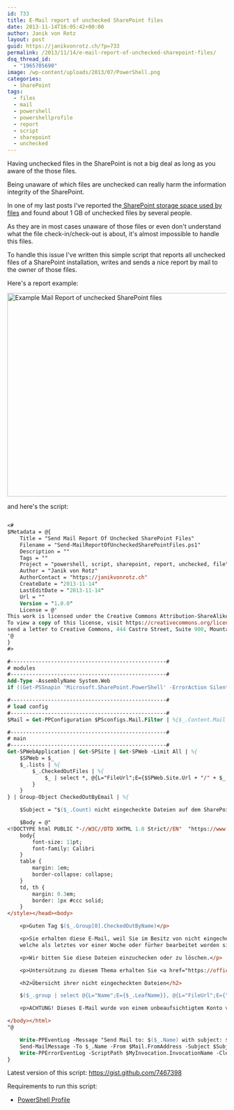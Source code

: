 ```yaml
---
id: 733
title: E-Mail report of unchecked SharePoint files
date: 2013-11-14T16:05:42+00:00
author: Janik von Rotz
layout: post
guid: https://janikvonrotz.ch/?p=733
permalink: /2013/11/14/e-mail-report-of-unchecked-sharepoint-files/
dsq_thread_id:
  - "1965705690"
image: /wp-content/uploads/2013/07/PowerShell.png
categories:
  - SharePoint
tags:
  - files
  - mail
  - powershell
  - powershellprofile
  - report
  - script
  - sharepoint
  - unchecked
---
```

Having unchecked files in the SharePoint is not a big deal as long as you aware of the those files.

Being unaware of which files are unchecked can really harm the information integrity of the SharePoint.

In one of my last posts I've reported the<a title="SharePoint File Reporting Done Right" href="https://janikvonrotz.ch/2013/10/10/sharepoint-file-reporting-done-right/" target="_blank"> SharePoint storage space used by files</a> and found about 1 GB of unchecked files by several people.

As they are in most cases unaware of those files or even don't understand what the file check-in/check-out is about, it's almost impossible to handle this files.

<!--more-->

To handle this issue I've written this simple script that reports all unchecked files of a SharePoint installation, writes and sends a nice report by mail to the owner of those files.

Here's a report example:

<a href="https://janikvonrotz.ch/wp-content/uploads/2013/11/Example-Mail-Report-of-unchecked-SharePoint-files.png"><img class="aligncenter size-full wp-image-734" alt="Example Mail Report of unchecked SharePoint files" src="https://janikvonrotz.ch/wp-content/uploads/2013/11/Example-Mail-Report-of-unchecked-SharePoint-files.png" width="1327" height="466" /></a>

and here's the script:

```ps

<#
$Metadata = @{
	Title = "Send Mail Report Of Unchecked SharePoint Files"
	Filename = "Send-MailReportOfUncheckedSharePointFiles.ps1"
	Description = ""
	Tags = ""
	Project = "powershell, script, sharepoint, report, unchecked, file"
	Author = "Janik von Rotz"
	AuthorContact = "https://janikvonrotz.ch"
	CreateDate = "2013-11-14"
	LastEditDate = "2013-11-14"
	Url = ""
	Version = "1.0.0"
	License = @'
This work is licensed under the Creative Commons Attribution-ShareAlike 3.0 Switzerland License.
To view a copy of this license, visit https://creativecommons.org/licenses/by-sa/3.0/ch/ or
send a letter to Creative Commons, 444 Castro Street, Suite 900, Mountain View, California, 94041, USA.
'@
}
#>

#--------------------------------------------------#
# modules
#--------------------------------------------------#
Add-Type -AssemblyName System.Web
if ((Get-PSSnapin 'Microsoft.SharePoint.PowerShell' -ErrorAction SilentlyContinue) -eq $null){Add-PSSnapin 'Microsoft.SharePoint.PowerShell'}

#--------------------------------------------------#
# load config
#--------------------------------------------------#
$Mail = Get-PPConfiguration $PSconfigs.Mail.Filter | %{$_.Content.Mail | where{$_.Name -eq "Report Checked Out SharePoint Files"}} | select -first 1

#--------------------------------------------------#
# main
#--------------------------------------------------#
Get-SPWebApplication | Get-SPSite | Get-SPWeb -Limit All | %{
    $SPWeb = $_
    $_.lists | %{
        $_.CheckedOutFiles | %{
            $_ | select *, @{L="FileUrl";E={$SPWeb.Site.Url + "/" + $_.Url}}, @{L="SiteUrl";E={($SPWeb.Site.Url + "/" + $_.Url) -replace "[^/]+$",""}}
        }
    }
} | Group-Object CheckedOutByEmail | %{

    $Subject = "$($_.Count) nicht eingecheckte Dateien auf dem SharePoint"

    $Body = @"
<!DOCTYPE html PUBLIC "-//W3C//DTD XHTML 1.0 Strict//EN"  "https://www.w3.org/TR/xhtml1/DTD/xhtml1-strict.dtd"> <html xmlns="https://www.w3.org/1999/xhtml"> <head> <style>
    body{
        font-size: 11pt;
        font-family: Calibri
    }
    table {
        margin: 1em;
        border-collapse: collapse;
    }
    td, th {
        margin: 0.3em;
        border: 1px #ccc solid;
    }
</style></head><body>

    <p>Guten Tag $($_.Group[0].CheckedOutByName)</p>

    <p>Sie erhalten diese E-Mail, weil Sie im Besitz von nicht eingecheckten Dateien sind,</br>
    welche als letztes vor einer Woche oder fürher bearbeitet worden sind.</p>

    <p>Wir bitten Sie diese Dateien einzuchecken oder zu löschen.</p>

    <p>Untersützung zu diesem Thema erhalten Sie <a href="https://office.microsoft.com/de-ch/sharepoint-workspace-help/auschecken-und-einchecken-von-dokumenten-in-ein-dateitool-HA010356922.aspx">hier</a>.</p>

    <h2>Übersicht ihrer nicht eingecheckten Dateien</h2>

    $($_.group | select @{L="Name";E={$_.LeafName}}, @{L="FileUrl";E={"<a href='$($_.FileUrl)'>$($_.FileUrl)</a>"}}, @{L="SiteUrl";E={"<a href='$($_.SiteUrl)'>$($_.SiteUrl)</a>"}}, TimeLastModified, @{L="Size";E={Format-FileSize $_.Length}} | where{$_.TimeLastModified -lt $(Get-Date).AddDays(-7)} | ConvertTo-Html -Fragment)

    <p>ACHTUNG! Dieses E-Mail wurde von einem unbeaufsichtigtem Konto verschickt, Antworten an den Sender dieser E-Mail werden nicht bearbeitet.</p>

</body></html>
"@

    Write-PPEventLog -Message "Send Mail to: $($_.Name) with subject: $Subject" -Source "Send Mail Report Of Unchecked SharePoint Files" -WriteMessage
    Send-MailMessage -To $_.Name -From $Mail.FromAddress -Subject $Subject -Body ([System.Web.HttpUtility]::HtmlDecode($Body)) -SmtpServer $Mail.OutSmtpServer -BodyAsHtml -Priority High -Encoding ([System.Text.Encoding]::UTF8)
    Write-PPErrorEventLog -ScriptPath $MyInvocation.InvocationName -ClearErrorVariable
}
```

Latest version of this script: <a href="https://gist.github.com/7467398" target="_blank">https://gist.github.com/7467398</a>

Requirements to run this script:

<ul>
    <li><a href="https://github.com/janikvonrotz/PowerShell-Profile" target="_blank">PowerShell Profile</a></li>
</ul>